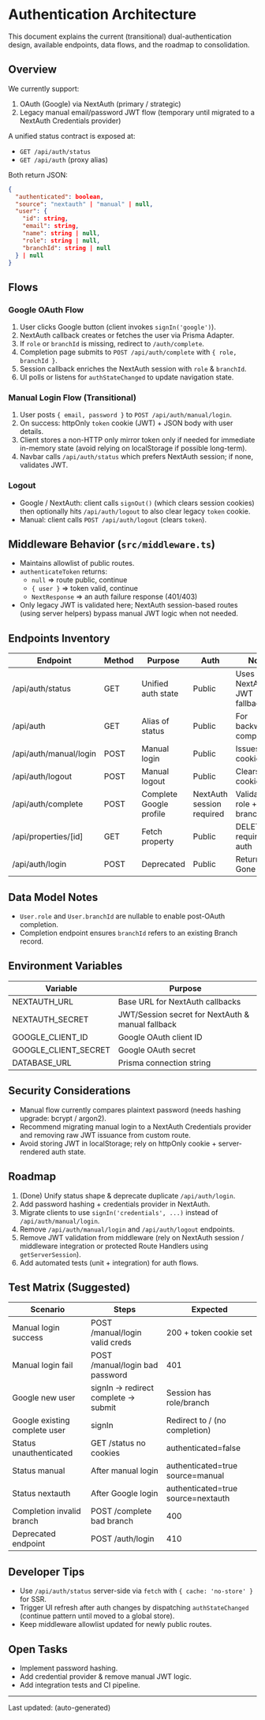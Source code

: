 # Authentication Architecture

This document explains the current (transitional) dual-authentication design, available endpoints, data flows, and the roadmap to consolidation.

## Overview
We currently support:
1. OAuth (Google) via NextAuth (primary / strategic)
2. Legacy manual email/password JWT flow (temporary until migrated to a NextAuth Credentials provider)

A unified status contract is exposed at:
- `GET /api/auth/status`
- `GET /api/auth` (proxy alias)

Both return JSON:
```json
{
  "authenticated": boolean,
  "source": "nextauth" | "manual" | null,
  "user": {
    "id": string,
    "email": string,
    "name": string | null,
    "role": string | null,
    "branchId": string | null
  } | null
}
```

## Flows
### Google OAuth Flow
1. User clicks Google button (client invokes `signIn('google')`).
2. NextAuth callback creates or fetches the user via Prisma Adapter.
3. If `role` or `branchId` is missing, redirect to `/auth/complete`.
4. Completion page submits to `POST /api/auth/complete` with `{ role, branchId }`.
5. Session callback enriches the NextAuth session with `role` & `branchId`.
6. UI polls or listens for `authStateChanged` to update navigation state.

### Manual Login Flow (Transitional)
1. User posts `{ email, password }` to `POST /api/auth/manual/login`.
2. On success: httpOnly `token` cookie (JWT) + JSON body with user details.
3. Client stores a non-HTTP only mirror token only if needed for immediate in-memory state (avoid relying on localStorage if possible long-term).
4. Navbar calls `/api/auth/status` which prefers NextAuth session; if none, validates JWT.

### Logout
- Google / NextAuth: client calls `signOut()` (which clears session cookies) then optionally hits `/api/auth/logout` to also clear legacy `token` cookie.
- Manual: client calls `POST /api/auth/logout` (clears `token`).

## Middleware Behavior (`src/middleware.ts`)
- Maintains allowlist of public routes.
- `authenticateToken` returns:
  - `null` => route public, continue
  - `{ user }` => token valid, continue
  - `NextResponse` => an auth failure response (401/403)
- Only legacy JWT is validated here; NextAuth session-based routes (using server helpers) bypass manual JWT logic when not needed.

## Endpoints Inventory
| Endpoint | Method | Purpose | Auth | Notes |
|----------|--------|---------|------|-------|
| /api/auth/status | GET | Unified auth state | Public | Uses NextAuth > JWT fallback |
| /api/auth | GET | Alias of status | Public | For backward compatibility |
| /api/auth/manual/login | POST | Manual login | Public | Issues JWT cookie (7d) |
| /api/auth/logout | POST | Manual logout | Public | Clears `token` cookie |
| /api/auth/complete | POST | Complete Google profile | NextAuth session required | Validates role + branch |
| /api/properties/[id] | GET | Fetch property | Public | DELETE requires auth |
| /api/auth/login | POST | Deprecated | Public | Returns 410 Gone |

## Data Model Notes
- `User.role` and `User.branchId` are nullable to enable post-OAuth completion.
- Completion endpoint ensures `branchId` refers to an existing Branch record.

## Environment Variables
| Variable | Purpose |
|----------|---------|
| NEXTAUTH_URL | Base URL for NextAuth callbacks |
| NEXTAUTH_SECRET | JWT/Session secret for NextAuth & manual fallback |
| GOOGLE_CLIENT_ID | Google OAuth client ID |
| GOOGLE_CLIENT_SECRET | Google OAuth secret |
| DATABASE_URL | Prisma connection string |

## Security Considerations
- Manual flow currently compares plaintext password (needs hashing upgrade: bcrypt / argon2).
- Recommend migrating manual login to a NextAuth Credentials provider and removing raw JWT issuance from custom route.
- Avoid storing JWT in localStorage; rely on httpOnly cookie + server-rendered auth state.

## Roadmap
1. (Done) Unify status shape & deprecate duplicate `/api/auth/login`.
2. Add password hashing + credentials provider in NextAuth.
3. Migrate clients to use `signIn('credentials', ...)` instead of `/api/auth/manual/login`.
4. Remove `/api/auth/manual/login` and `/api/auth/logout` endpoints.
5. Remove JWT validation from middleware (rely on NextAuth session / middleware integration or protected Route Handlers using `getServerSession`).
6. Add automated tests (unit + integration) for auth flows.

## Test Matrix (Suggested)
| Scenario | Steps | Expected |
|----------|-------|----------|
| Manual login success | POST /manual/login valid creds | 200 + token cookie set |
| Manual login fail | POST /manual/login bad password | 401 |
| Google new user | signIn -> redirect complete -> submit | Session has role/branch |
| Google existing complete user | signIn | Redirect to / (no completion) |
| Status unauthenticated | GET /status no cookies | authenticated=false |
| Status manual | After manual login | authenticated=true source=manual |
| Status nextauth | After Google login | authenticated=true source=nextauth |
| Completion invalid branch | POST /complete bad branch | 400 |
| Deprecated endpoint | POST /auth/login | 410 |

## Developer Tips
- Use `/api/auth/status` server-side via `fetch` with `{ cache: 'no-store' }` for SSR.
- Trigger UI refresh after auth changes by dispatching `authStateChanged` (continue pattern until moved to a global store).
- Keep middleware allowlist updated for newly public routes.

## Open Tasks
- Implement password hashing.
- Add credential provider & remove manual JWT logic.
- Add integration tests and CI pipeline.

---
Last updated: (auto-generated)
